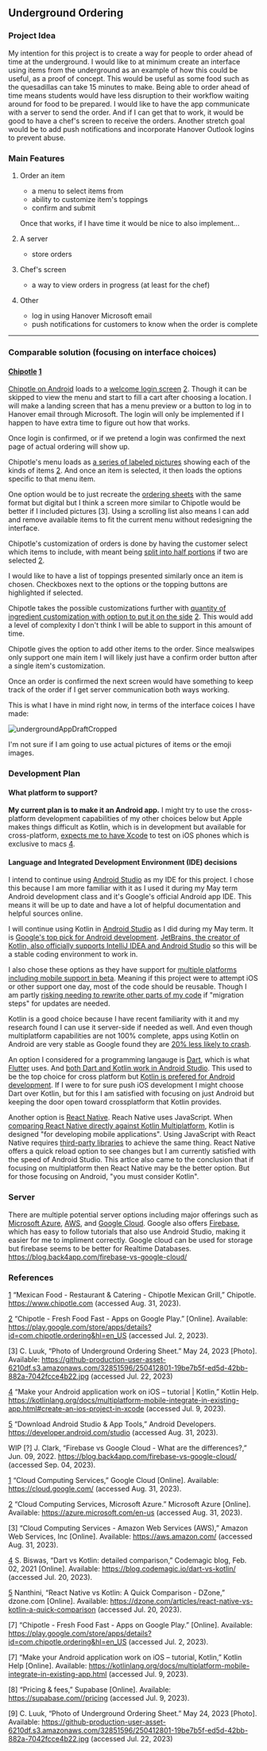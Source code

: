 ## Underground Ordering
### Project Idea
My intention for this project is to create a way for people to order ahead of time at the underground. I would like to at minimum create an interface using items from the underground as an example of how this could be useful, as a proof of concept. This would be useful as some food such as the quesadillas can take 15 minutes to make. Being able to order ahead of time means students would have less disruption to their workflow waiting around for food to be prepared. I would like to have the app communicate with a server to send the order. And if I can get that to work, it would be good to have a chef's screen to receive the orders. Another stretch goal would be to add push notifications and incorporate Hanover Outlook logins to prevent abuse.

### Main Features
1. Order an item
   - a menu to select items from
   - ability to customize item's toppings
   - confirm and submit
   

   Once that works, if I have time it would be nice to also implement...

2. A server
   - store orders

3. Chef's screen
   - a way to view orders in progress (at least for the chef)

4. Other
   - log in using Hanover Microsoft email
   - push notifications for customers to know when the order is complete

---

### Comparable solution (focusing on interface choices)

#### [Chipotle][1] [1]

[Chipotle on Android][2] loads to a [welcome login screen](https://github.com/Hanover-CS/HC24-Luuk-Crawford-Senior-Project/assets/32851596/b88ffab7-d7fd-40e7-ab57-f08167a983dc) [2]. Though it can be skipped to view the menu and start to fill a cart after choosing a location.
I will make a landing screen that has a menu preview or a button to log in to Hanover email through Microsoft. The login will only be implemented if I happen to have extra time to figure out how that works.

Once login is confirmed, or if we pretend a login was confirmed the next page of actual ordering will show up.

Chipotle's menu loads as [a series of labeled pictures](https://github.com/Hanover-CS/HC24-Luuk-Crawford-Senior-Project/assets/32851596/74963349-cc17-45be-864e-66513fdf3f63) showing each of the kinds of items [2]. And once an item is selected, it then loads the options specific to that menu item. 

One option would be to just recreate the [ordering sheets](https://github-production-user-asset-6210df.s3.amazonaws.com/32851596/250412801-19be7b5f-ed5d-42bb-882a-7042fcce4b22.jpg) with the same format but digital but I think a screen more similar to Chipotle would be better if I included pictures [3]. Using a scrolling list also means I can add and remove available items to fit the current menu without redesigning the interface.

Chipotle's customization of orders is done by having the customer select which items to include, with meant being [split into half portions](https://github.com/Hanover-CS/HC24-Luuk-Crawford-Senior-Project/assets/32851596/76fddee4-b6bc-4153-ac04-6c2a0af3affb) if two are selected [2]. 

I would like to have a list of toppings presented similarly once an item is chosen. Checkboxes next to the options or the topping buttons are highlighted if selected.

Chipotle takes the possible customizations further with [quantity of ingredient customization with option to put it on the side](https://github.com/Hanover-CS/HC24-Luuk-Crawford-Senior-Project/assets/32851596/aa747fa0-f0eb-485d-9742-ce18ebf854f0) [2]. This would add a level of complexity I don't think I will be able to support in this amount of time.

Chipotle gives the option to add other items to the order. Since mealswipes only support one main item I will likely just have a confirm order button after a single item's customization.

Once an order is confirmed the next screen would have something to keep track of the order if I get server communication both ways working.

This is what I have in mind right now, in terms of the interface coices I have made:

![undergroundAppDraftCropped](https://github.com/Hanover-CS/HC24-Luuk-Crawford-Senior-Project/assets/32851596/5ae39d76-aec3-47c2-b9fb-a7024692bebe)

I'm not sure if I am going to use actual pictures of items or the emoji images.



### Development Plan

#### What platform to support?
**My current plan is to make it an Android app.** I might try to use the cross-platform development capabilities of my other choices below but Apple makes things difficult as Kotlin, which is in development but available for cross-platform, [expects me to have Xcode][4] to test on iOS phones which is exclusive to macs [4].

#### Language and Integrated Development Environment (IDE) decisions
I intend to continue using [Android Studio][5] as my IDE for this project. I chose this because I am more familiar with it as I used it during my May term Android development class and it's Google's official Android app IDE. This means it will be up to date and have a lot of helpful documentation and helpful sources online.

I will continue using Kotlin in [Android Studio][5] as I did during my May term. It is [Google's top pick for Android development](https://techcrunch.com/2022/08/18/five-years-later-google-is-still-all-in-on-kotlin/). [JetBrains, the creator of Kotlin, also officially supports IntelliJ IDEA and Android Studio](https://kotlinlang.org/docs/kotlin-ide.html#intellij-idea) so this will be a stable coding environment to work in.

I also chose these options as they have support for [multiple platforms including mobile support in beta](https://kotlinlang.org/docs/multiplatform-mobile-getting-started.html). Meaning if this project were to attempt iOS or other support one day, most of the code should be reusable. Though I am partly [risking needing to rewrite other parts of my code](https://kotlinlang.org/docs/multiplatform.html) if "migration steps" for updates are needed.

Kotlin is a good choice because I have recent familiarity with it and my research found I can use it server-side if needed as well. 
And even though multiplatform capabilities are not 100% complete, apps using Kotlin on Android are very stable as Google found they are [20% less likely to crash](https://kotlinlang.org/docs/android-overview.html).

An option I considered for a programming langauge is [Dart](https://developers.google.com/learn/topics/dart), which is what [Flutter](https://flutter.dev/) uses. And [both Dart and Kotlin work in Android Studio](https://blog.codemagic.io/dart-vs-kotlin/). This used to be the top choice for cross platform but [Kotlin is prefered for Android development](https://blog.codemagic.io/dart-vs-kotlin/). If I were to for sure push iOS development I might choose Dart over Kotlin, but for this I am satisfied with focusing on just Android but keeping the door open toward crossplatform that Kotlin provides. 

Another option is [React Native](https://reactnative.dev/). Reach Native uses JavaScript. When [comparing React Native directly against Kotlin Multiplatform](https://dzone.com/articles/react-native-vs-kotlin-a-quick-comparison), Kotlin is designed "for developing mobile applications". Using JavaScript with React Native requires [third-party libraries](https://dzone.com/articles/react-native-vs-kotlin-a-quick-comparison) to achieve the same thing. React Native offers a quick reload option to see changes but I am currently satisfied with the speed of Android Studio. This artlce also came to the conclusion that if focusing on multiplatform then React Native may be the better option. But for those focusing on Android, "you must consider Kotlin".

### Server

There are multiple potential server options including major offerings such as [Microsoft Azure](https://azure.microsoft.com/en-us), [AWS](https://aws.amazon.com/), and [Google Cloud](https://cloud.google.com/). 
Google also offers [Firebase](https://firebase.google.com/), which has easy to follow tutorials that also use Android Studio, making it easier for me to impliment correctly. Google cloud can be used for storage but firebase seems to be better for Realtime Databases. https://blog.back4app.com/firebase-vs-google-cloud/

### References

[1] “Mexican Food - Restaurant & Catering - Chipotle Mexican Grill,” Chipotle. https://www.chipotle.com (accessed Aug. 31, 2023).

[2] “Chipotle - Fresh Food Fast - Apps on Google Play.” [Online]. Available: https://play.google.com/store/apps/details?id=com.chipotle.ordering&hl=en_US (accessed Jul. 2, 2023).

[3] C. Luuk, “Photo of Underground Ordering Sheet.” May 24, 2023 [Photo]. Available: https://github-production-user-asset-6210df.s3.amazonaws.com/32851596/250412801-19be7b5f-ed5d-42bb-882a-7042fcce4b22.jpg (accessed Jul. 22, 2023)

[4] “Make your Android application work on iOS – tutorial | Kotlin,” Kotlin Help. https://kotlinlang.org/docs/multiplatform-mobile-integrate-in-existing-app.html#create-an-ios-project-in-xcode (accessed Jul. 9, 2023).

[5] “Download Android Studio & App Tools,” Android Developers. https://developer.android.com/studio (accessed Aug. 31, 2023).

WIP
[?] J. Clark, “Firebase vs Google Cloud - What are the differences?,” Jun. 09, 2022. https://blog.back4app.com/firebase-vs-google-cloud/ (accessed Sep. 04, 2023).

[1] “Cloud Computing Services,” Google Cloud [Online]. Available: https://cloud.google.com/ (accessed Aug. 31, 2023).

[2] “Cloud Computing Services, Microsoft Azure.” Microsoft Azure [Online]. Available: https://azure.microsoft.com/en-us (accessed Aug. 31, 2023).

[3] “Cloud Computing Services - Amazon Web Services (AWS),” Amazon Web Services, Inc [Online]. Available: https://aws.amazon.com/ (accessed Aug. 31, 2023).

[4] S. Biswas, “Dart vs Kotlin: detailed comparison,” Codemagic blog, Feb. 02, 2021 [Online]. Available: https://blog.codemagic.io/dart-vs-kotlin/ (accessed Jul. 20, 2023).

[5] Nanthini, “React Native vs Kotlin: A Quick Comparison - DZone,” dzone.com [Online]. Available: https://dzone.com/articles/react-native-vs-kotlin-a-quick-comparison (accessed Jul. 20, 2023).

[7] “Chipotle - Fresh Food Fast - Apps on Google Play.” [Online]. Available: https://play.google.com/store/apps/details?id=com.chipotle.ordering&hl=en_US (accessed Jul. 2, 2023).

[7] “Make your Android application work on iOS – tutorial, Kotlin,” Kotlin Help [Online]. Available: https://kotlinlang.org/docs/multiplatform-mobile-integrate-in-existing-app.html (accessed Jul. 9, 2023).

[8] “Pricing & fees,” Supabase [Online]. Available:  https://supabase.com//pricing (accessed Jul. 9, 2023).

[9] C. Luuk, “Photo of Underground Ordering Sheet.” May 24, 2023 [Photo]. Available: https://github-production-user-asset-6210df.s3.amazonaws.com/32851596/250412801-19be7b5f-ed5d-42bb-882a-7042fcce4b22.jpg (accessed Jul. 22, 2023)

[1]: https://www.chipotle.com/
[2]: https://play.google.com/store/apps/details?id=com.chipotle.ordering&hl=en_US

[4]: https://kotlinlang.org/docs/multiplatform-mobile-integrate-in-existing-app.html#create-an-ios-project-in-xcode
[5]: https://developer.android.com/studio
